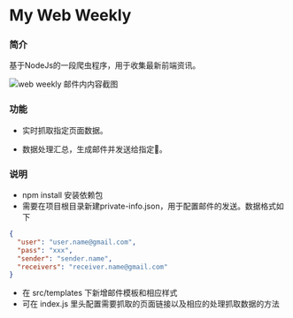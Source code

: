 # My Web Weekly

### 简介

基于NodeJs的一段爬虫程序，用于收集最新前端资讯。

![web weekly 邮件内内容截图](https://cloud.githubusercontent.com/assets/11499979/24580263/a3f5e65c-1737-11e7-899c-41e8b1eaedb0.png)


### 功能

* 实时抓取指定页面数据。

* 数据处理汇总，生成邮件并发送给指定📮。


### 说明

* npm install 安装依赖包
* 需要在项目根目录新建private-info.json，用于配置邮件的发送。数据格式如下  

```json
{
  "user": "user.name@gmail.com",
  "pass": "xxx",
  "sender": "sender.name",
  "receivers": "receiver.name@gmail.com"
}

```

* 在 src/templates 下新增邮件模板和相应样式
* 可在 index.js 里头配置需要抓取的页面链接以及相应的处理抓取数据的方法
